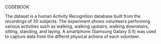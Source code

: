 CODEBOOK

The dataset is a human Activity Recognition database built from the recordings of 30 subjects. The experiment shows volunteers performing various activities such as walking, walking upstairs, walking downstairs, sitting, standing, and laying. A smartphone (Samsung Galaxy S II) was used to capture data from the differnt physical actions of each volunteer.
